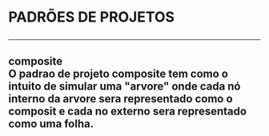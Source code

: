 <h1>PADRÕES DE PROJETOS
<hr>
<h2>composite<br>
O padrao de projeto composite tem como o intuito de simular uma "arvore" onde cada nó interno da arvore sera representado como o composit e cada no externo sera representado como uma folha.
